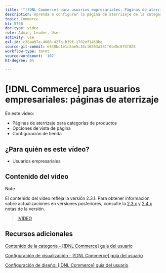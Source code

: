 ```yaml
---
title: '"[!DNL Commerce] para usuarios empresariales: Páginas de aterrizaje"'
description: Aprenda a configurar la página de aterrizaje de la categoría y controlar el aspecto.
topic: Commerce
kt: 5766
doc-type: video
role: Admin, Leader, User
activity: use
exl-id: c38aa97e-4688-42fa-b39f-1702ef1469be
source-git-commit: e540bc1e1c8ae5c34c16503a381f6bd5c674f824
workflow-type: tm+mt
source-wordcount: '107'
ht-degree: 0%

---
```


# [!DNL Commerce] para usuarios empresariales: páginas de aterrizaje

En este vídeo:

- Páginas de aterrizaje para categorías de productos
- Opciones de vista de página
- Configuración de tienda

## ¿Para quién es este vídeo?

- Usuarios empresariales

## Contenido del vídeo

>[!NOTE]
>
>El contenido del vídeo refleja la versión 2.3.1. Para obtener información sobre actualizaciones en versiones posteriores, consulte la [ 2.3.x](https://devdocs.magento.com/guides/v2.3/release-notes/bk-release-notes.html) y [2.4.x](https://devdocs.magento.com/guides/v2.4/release-notes/bk-release-notes.html) notas de la versión.

>[!VIDEO](https://video.tv.adobe.com/v/36388/?quality=12&learn=on)

## Recursos adicionales

[Contenido de la categoría - [!DNL Commerce] guía del usuario](https://docs.magento.com/user-guide/catalog/categories-content-settings.html)

[Configuración de visualización - [!DNL Commerce] guía del usuario](https://docs.magento.com/user-guide/catalog/categories-display-settings.html)

[Configuración de diseño: [!DNL Commerce] guía del usuario](https://docs.magento.com/user-guide/catalog/categories-custom-design.html)
